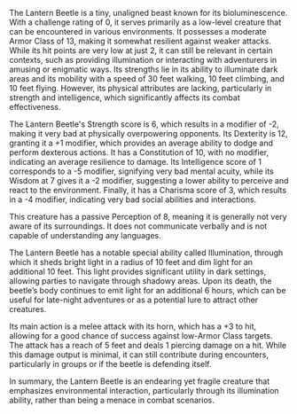 The Lantern Beetle is a tiny, unaligned beast known for its bioluminescence. With a challenge rating of 0, it serves primarily as a low-level creature that can be encountered in various environments. It possesses a moderate Armor Class of 13, making it somewhat resilient against weaker attacks. While its hit points are very low at just 2, it can still be relevant in certain contexts, such as providing illumination or interacting with adventurers in amusing or enigmatic ways. Its strengths lie in its ability to illuminate dark areas and its mobility with a speed of 30 feet walking, 10 feet climbing, and 10 feet flying. However, its physical attributes are lacking, particularly in strength and intelligence, which significantly affects its combat effectiveness.

The Lantern Beetle's Strength score is 6, which results in a modifier of -2, making it very bad at physically overpowering opponents. Its Dexterity is 12, granting it a +1 modifier, which provides an average ability to dodge and perform dexterous actions. It has a Constitution of 10, with no modifier, indicating an average resilience to damage. Its Intelligence score of 1 corresponds to a -5 modifier, signifying very bad mental acuity, while its Wisdom at 7 gives it a -2 modifier, suggesting a lower ability to perceive and react to the environment. Finally, it has a Charisma score of 3, which results in a -4 modifier, indicating very bad social abilities and interactions.

This creature has a passive Perception of 8, meaning it is generally not very aware of its surroundings. It does not communicate verbally and is not capable of understanding any languages. 

The Lantern Beetle has a notable special ability called Illumination, through which it sheds bright light in a radius of 10 feet and dim light for an additional 10 feet. This light provides significant utility in dark settings, allowing parties to navigate through shadowy areas. Upon its death, the beetle’s body continues to emit light for an additional 6 hours, which can be useful for late-night adventures or as a potential lure to attract other creatures.

Its main action is a melee attack with its horn, which has a +3 to hit, allowing for a good chance of success against low-Armor Class targets. The attack has a reach of 5 feet and deals 1 piercing damage on a hit. While this damage output is minimal, it can still contribute during encounters, particularly in groups or if the beetle is defending itself. 

In summary, the Lantern Beetle is an endearing yet fragile creature that emphasizes environmental interaction, particularly through its illumination ability, rather than being a menace in combat scenarios.